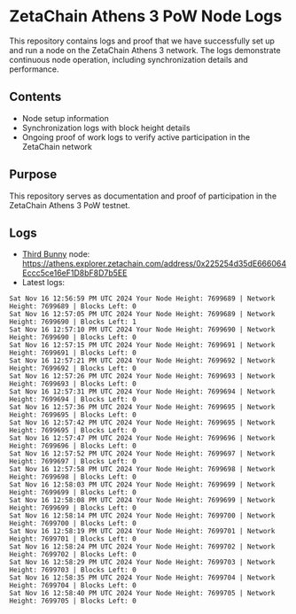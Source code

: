 # ZetaChain Athens 3 PoW Node Logs
This repository contains logs and proof that we have successfully set up and run a node on the ZetaChain Athens 3 network. The logs demonstrate continuous node operation, including synchronization details and performance.

## Contents
- Node setup information
- Synchronization logs with block height details
- Ongoing proof of work logs to verify active participation in the ZetaChain network

## Purpose
This repository serves as documentation and proof of participation in the ZetaChain Athens 3 PoW testnet.

## Logs

- [Third Bunny](https://thirdbunny.xyz/) node: https://athens.explorer.zetachain.com/address/0x225254d35dE666064Eccc5ce16eF1D8bF8D7b5EE
- Latest logs:
```
Sat Nov 16 12:56:59 PM UTC 2024 Your Node Height: 7699689 | Network Height: 7699689 | Blocks Left: 0
Sat Nov 16 12:57:05 PM UTC 2024 Your Node Height: 7699689 | Network Height: 7699690 | Blocks Left: 1
Sat Nov 16 12:57:10 PM UTC 2024 Your Node Height: 7699690 | Network Height: 7699690 | Blocks Left: 0
Sat Nov 16 12:57:15 PM UTC 2024 Your Node Height: 7699691 | Network Height: 7699691 | Blocks Left: 0
Sat Nov 16 12:57:21 PM UTC 2024 Your Node Height: 7699692 | Network Height: 7699692 | Blocks Left: 0
Sat Nov 16 12:57:26 PM UTC 2024 Your Node Height: 7699693 | Network Height: 7699693 | Blocks Left: 0
Sat Nov 16 12:57:31 PM UTC 2024 Your Node Height: 7699694 | Network Height: 7699694 | Blocks Left: 0
Sat Nov 16 12:57:36 PM UTC 2024 Your Node Height: 7699695 | Network Height: 7699695 | Blocks Left: 0
Sat Nov 16 12:57:42 PM UTC 2024 Your Node Height: 7699695 | Network Height: 7699695 | Blocks Left: 0
Sat Nov 16 12:57:47 PM UTC 2024 Your Node Height: 7699696 | Network Height: 7699696 | Blocks Left: 0
Sat Nov 16 12:57:52 PM UTC 2024 Your Node Height: 7699697 | Network Height: 7699697 | Blocks Left: 0
Sat Nov 16 12:57:58 PM UTC 2024 Your Node Height: 7699698 | Network Height: 7699698 | Blocks Left: 0
Sat Nov 16 12:58:03 PM UTC 2024 Your Node Height: 7699699 | Network Height: 7699699 | Blocks Left: 0
Sat Nov 16 12:58:08 PM UTC 2024 Your Node Height: 7699699 | Network Height: 7699699 | Blocks Left: 0
Sat Nov 16 12:58:14 PM UTC 2024 Your Node Height: 7699700 | Network Height: 7699700 | Blocks Left: 0
Sat Nov 16 12:58:19 PM UTC 2024 Your Node Height: 7699701 | Network Height: 7699701 | Blocks Left: 0
Sat Nov 16 12:58:24 PM UTC 2024 Your Node Height: 7699702 | Network Height: 7699702 | Blocks Left: 0
Sat Nov 16 12:58:29 PM UTC 2024 Your Node Height: 7699703 | Network Height: 7699703 | Blocks Left: 0
Sat Nov 16 12:58:35 PM UTC 2024 Your Node Height: 7699704 | Network Height: 7699704 | Blocks Left: 0
Sat Nov 16 12:58:40 PM UTC 2024 Your Node Height: 7699705 | Network Height: 7699705 | Blocks Left: 0
```
